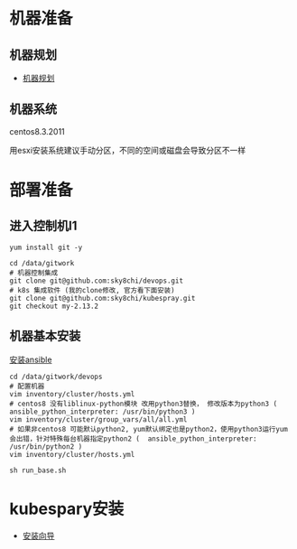 # 机器准备

## 机器规划

* [机器规划](机器规划)

## 机器系统

centos8.3.2011

用esxi安装系统建议手动分区，不同的空间或磁盘会导致分区不一样



# 部署准备

## 进入控制机l1

```shell
yum install git -y

cd /data/gitwork
# 机器控制集成
git clone git@github.com:sky8chi/devops.git
# k8s 集成软件 (我的clone修改, 官方看下面安装)
git clone git@github.com:sky8chi/kubespray.git
git checkout my-2.13.2
```

## 机器基本安装

[安装ansible](../ansible/安装.)

```shell
cd /data/gitwork/devops
# 配置机器
vim inventory/cluster/hosts.yml
# centos8 没有liblinux-python模块 改用python3替换， 修改版本为python3 (  ansible_python_interpreter: /usr/bin/python3 )
vim inventory/cluster/group_vars/all/all.yml
# 如果非centos8 可能默认python2, yum默认绑定也是python2，使用python3运行yum会出错，针对特殊每台机器指定python2 (  ansible_python_interpreter: /usr/bin/python2 )
vim inventory/cluster/hosts.yml

sh run_base.sh
```



# kubespary安装

* [安装向导](install.md)

